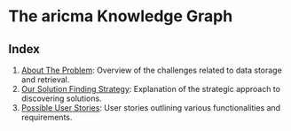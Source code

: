 # The aricma Knowledge Graph

## Index
1. [About The Problem](documentation/about-the-problem.md): Overview of the challenges related to data storage and retrieval.
2. [Our Solution Finding Strategy](documentation/our-solution-strategy.md): Explanation of the strategic approach to discovering solutions.
3. [Possible User Stories](documentation/possible-user-stories.md): User stories outlining various functionalities and requirements.
